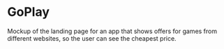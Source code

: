 # GoPlay
Mockup of the landing page for an app that shows offers for games from different websites, so the user can see the cheapest price.
